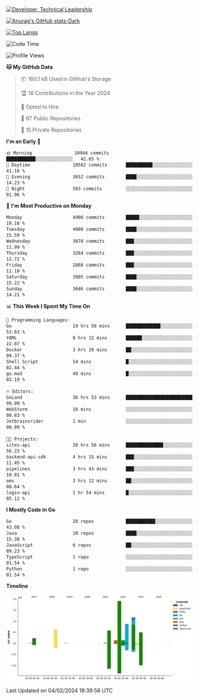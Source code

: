 <div>
  <a href="https://www.linkedin.com/in/arielpineiro/" target="_blank" rel="nofollow noopener noreferrer">
    <img src="https://img.shields.io/badge/-LinkedIn-%230077B5?style=for-the-badge&logo=linkedin&logoColor=white" alt="Developer, Technical Leadership" title="Ariel Piñeiro">
  </a>
</div>

[![Anurag's GitHub stats-Dark](https://github-readme-stats.vercel.app/api?username=arielsrv&show_icons=true&theme=dark#gh-dark-mode-only)](https://github.com/anuraghazra/github-readme-stats#gh-dark-mode-only)

[![Top Langs](https://github-readme-stats.vercel.app/api/top-langs/?username=arielsrv&layout=compact&langs_count=10&theme=dark#gh-dark-mode-only)](https://github.com/anuraghazra/github-readme-stats&theme=dark#gh-dark-mode-only)

<!--START_SECTION:waka-->
![Code Time](http://img.shields.io/badge/Code%20Time-540%20hrs%2012%20mins-blue)

![Profile Views](http://img.shields.io/badge/Profile%20Views-2-blue)

**🐱 My GitHub Data** 

> 📦 160.1 kB Used in GitHub's Storage 
 > 
> 🏆 18 Contributions in the Year 2024
 > 
> 💼 Opted to Hire
 > 
> 📜 87 Public Repositories 
 > 
> 🔑 15 Private Repositories 
 > 
**I'm an Early 🐤** 

```text
🌞 Morning                10944 commits       ███████████░░░░░░░░░░░░░░   42.65 % 
🌆 Daytime                10562 commits       ██████████░░░░░░░░░░░░░░░   41.16 % 
🌃 Evening                3652 commits        ████░░░░░░░░░░░░░░░░░░░░░   14.23 % 
🌙 Night                  503 commits         ░░░░░░░░░░░░░░░░░░░░░░░░░   01.96 % 
```
📅 **I'm Most Productive on Monday** 

```text
Monday                   4900 commits        █████░░░░░░░░░░░░░░░░░░░░   19.10 % 
Tuesday                  4000 commits        ████░░░░░░░░░░░░░░░░░░░░░   15.59 % 
Wednesday                3078 commits        ███░░░░░░░░░░░░░░░░░░░░░░   11.99 % 
Thursday                 3264 commits        ███░░░░░░░░░░░░░░░░░░░░░░   12.72 % 
Friday                   2868 commits        ███░░░░░░░░░░░░░░░░░░░░░░   11.18 % 
Saturday                 3905 commits        ████░░░░░░░░░░░░░░░░░░░░░   15.22 % 
Sunday                   3646 commits        ████░░░░░░░░░░░░░░░░░░░░░   14.21 % 
```


📊 **This Week I Spent My Time On** 

```text
💬 Programming Languages: 
Go                       19 hrs 58 mins      █████████████░░░░░░░░░░░░   53.63 % 
YAML                     8 hrs 12 mins       ██████░░░░░░░░░░░░░░░░░░░   22.07 % 
Docker                   3 hrs 29 mins       ██░░░░░░░░░░░░░░░░░░░░░░░   09.37 % 
Shell Script             54 mins             █░░░░░░░░░░░░░░░░░░░░░░░░   02.44 % 
go.mod                   48 mins             █░░░░░░░░░░░░░░░░░░░░░░░░   02.19 % 

🔥 Editors: 
GoLand                   36 hrs 53 mins      █████████████████████████   99.09 % 
WebStorm                 18 mins             ░░░░░░░░░░░░░░░░░░░░░░░░░   00.83 % 
Jetbrainsrider           1 min               ░░░░░░░░░░░░░░░░░░░░░░░░░   00.09 % 

🐱‍💻 Projects: 
sites-api                20 hrs 56 mins      ██████████████░░░░░░░░░░░   56.23 % 
backend-api-sdk          4 hrs 15 mins       ███░░░░░░░░░░░░░░░░░░░░░░   11.45 % 
pipelines                3 hrs 43 mins       ███░░░░░░░░░░░░░░░░░░░░░░   10.01 % 
oms                      3 hrs 12 mins       ██░░░░░░░░░░░░░░░░░░░░░░░   08.64 % 
login-api                1 hr 54 mins        █░░░░░░░░░░░░░░░░░░░░░░░░   05.12 % 
```

**I Mostly Code in Go** 

```text
Go                       28 repos            ███████████░░░░░░░░░░░░░░   43.08 % 
Java                     10 repos            ████░░░░░░░░░░░░░░░░░░░░░   15.38 % 
JavaScript               6 repos             ██░░░░░░░░░░░░░░░░░░░░░░░   09.23 % 
TypeScript               1 repo              ░░░░░░░░░░░░░░░░░░░░░░░░░   01.54 % 
Python                   1 repo              ░░░░░░░░░░░░░░░░░░░░░░░░░   01.54 % 
```



**Timeline**

![Lines of Code chart](https://raw.githubusercontent.com/arielsrv/arielsrv/main/assets/bar_graph.png)


 Last Updated on 04/02/2024 18:39:56 UTC
<!--END_SECTION:waka-->
